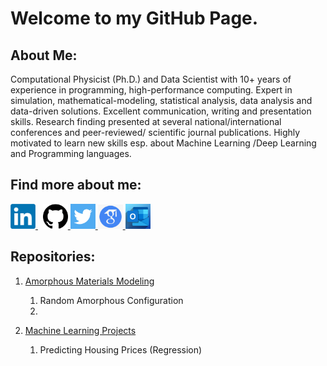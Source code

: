 # Welcome to my GitHub Page. 

## About Me:
 Computational Physicist (Ph.D.) and Data Scientist with 10+ years of experience in programming, high-performance computing. 
 Expert in simulation, mathematical-modeling, statistical analysis, data analysis and data-driven solutions. 
 Excellent communication, writing and presentation skills.
 Research finding presented at several national/international conferences and peer-reviewed/ scientific journal publications.
 Highly motivated to learn new skills esp. about Machine Learning /Deep Learning and Programming languages.
 
## Find more about me: 


<p>
  <a href="https://www.linkedin.com/in/bishal-bhattarai/" rel="nofollow noreferrer">
    <img src="images/LinkedIn.png" width = "40" alt="linkedin"> 
  </a> &nbsp; 
  <a href="https://github.com/i-bishalb" rel="nofollow noreferrer">
    <img src="images/Github.png" width = "40" alt="github"> 
  </a>
  <a href="https://twitter.com/i_bishalb" rel="nofollow noreferrer">
    <img src="images/twitter.png" width = "40" alt="twitter"> 
  </a>
  <a href="https://scholar.google.com/citations?user=LRJLcRQAAAAJ&hl=en&oi=ao" rel="nofollow noreferrer">
    <img src="images/google.png" width = "40" alt="googlescholar"> 
  </a>
 <a href="mailto:bishal_bhattarai@outlook.com" rel="nofollow noreferrer">
    <img src="images/Outlook_Logo.png" width = "40" alt="twitter"> 
  </a>
</p>

 
 
 ## Repositories:
 
 1. [Amorphous Materials Modeling](https://github.com/i-bishalb/Amorphous_Modeling) 
    1. Random Amorphous Configuration
    2. 

 2. [Machine Learning Projects](https://github.com/i-bishalb/MachineLearningProjects)
    1. Predicting Housing Prices (Regression)
   


<!--
**i-bishalb/i-bishalb** is a ✨ _special_ ✨ repository because its `README.md` (this file) appears on your GitHub profile.

Here are some ideas to get you started:

- 🔭 I’m currently working on ...
- 🌱 I’m currently learning ...
- 👯 I’m looking to collaborate on ...
- 🤔 I’m looking for help with ...
- 💬 Ask me about ...
- 📫 How to reach me: ...
- 😄 Pronouns: ...
- ⚡ Fun fact: ...
-->
